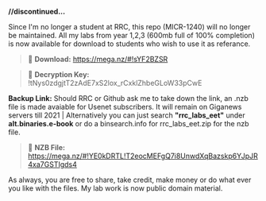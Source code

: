 **//discontinued...**

Since I'm no longer a student at RRC, this repo (MICR-1240) will no longer be maintained. All my labs from year 1,2,3 (600mb full of 100% completion) is now available for download to students who wish to use it as referance. 
>:paperclip: **Download:** https://mega.nz/#!sYF2BZSR

>:key: **Decryption Key:** !tNys0zdgjtT2zAdE7xS2lox_rCxklZhbeGLoW33pCwE

**Backup Link:** Should RRC or Github ask me to take down the link, an .nzb file is made avaiable for Usenet subscribers. It will remain on Giganews servers till 2021 | Alternatively you can just search **"rrc_labs_eet"** under **alt.binaries.e-book** or do a binsearch.info for rrc_labs_eet.zip for the nzb file.
>:paperclip: **NZB File:** https://mega.nz/#!YE0kDRTL!T2eocMEFgQ7i8UnwdXqBazskp6YJpJR4xa7GSTIgds4

As always, you are free to share, take credit, make money or do what ever you like with the files. My lab work is now public domain material.
